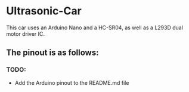 # Ultrasonic-Car

This car uses an Arduino Nano and a HC-SR04, as well as a L293D dual motor driver IC.

## The pinout is as follows:

### TODO:
- Add the Arduino pinout to the README.md file
